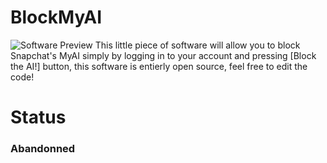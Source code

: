 # BlockMyAI
![Software Preview](https://cdn.discordapp.com/attachments/680722996989657122/1120769281228021860/image.png)
This little piece of software will allow you to block Snapchat's MyAI simply by logging in to your account and pressing [Block the AI!] button,
this software is entierly open source, feel free to edit the code!

# Status
### Abandonned

